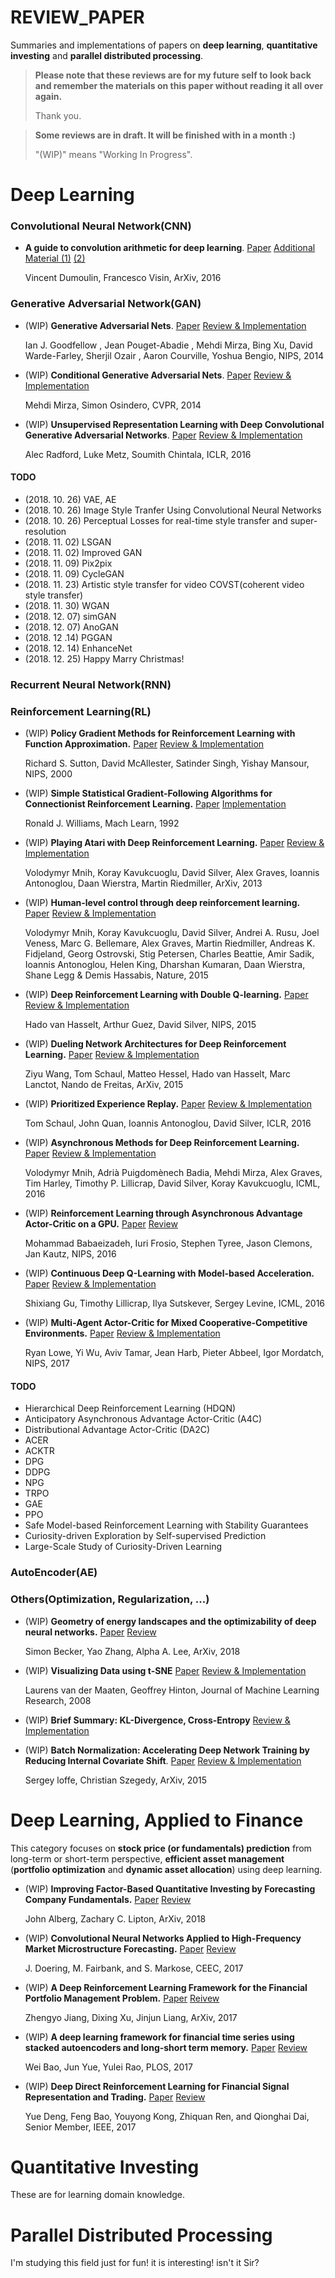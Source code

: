 # REVIEW_PAPER
Summaries and implementations of papers on **deep learning**, **quantitative investing** and **parallel distributed processing**. 

> **Please note that these reviews are for my future self to look back and remember the materials on this paper without reading it all over again.**
>
> Thank you.

>  **Some reviews are in draft. It will be finished with in a month :)**
>
>  "(WIP)" means "Working In Progress".

# Deep Learning

### Convolutional Neural Network(CNN)

- **A guide to convolution arithmetic for deep learning**. [Paper](https://arxiv.org/abs/1603.07285) [Additional Material (1)](https://github.com/vdumoulin/conv_arithmetic) [(2)](https://tensorflow.blog/a-guide-to-convolution-arithmetic-for-deep-learning/)

  Vincent Dumoulin, Francesco Visin, ArXiv, 2016

### Generative Adversarial Network(GAN)

- (WIP) **Generative Adversarial Nets**. [Paper](https://papers.nips.cc/paper/5423-generative-adversarial-nets.pdf) [Review & Implementation](https://github.com/bohblue2/Generative-Adversarial-Nets)

  Ian J. Goodfellow , Jean Pouget-Abadie , Mehdi Mirza, Bing Xu, David Warde-Farley, Sherjil Ozair , Aaron Courville, Yoshua Bengio, NIPS, 2014

- (WIP) **Conditional Generative Adversarial Nets**. [Paper](https://arxiv.org/abs/1411.1784) [Review & Implementation](https://github.com/bohblue2/Conditional-Generative-Adversarial-Nets)

  Mehdi Mirza, Simon Osindero, CVPR, 2014

- (WIP) **Unsupervised Representation Learning with Deep Convolutional Generative Adversarial Networks**. [Paper](https://arxiv.org/abs/1511.06434) [Review & Implementation](https://github.com/bohblue2/Unsupervised-Representation-Learning-with-Deep-Convolutional-Generative-Adversarial-Networks)

  Alec Radford, Luke Metz, Soumith Chintala, ICLR, 2016

#### TODO
- (2018. 10. 26) VAE, AE
- (2018. 10. 26) Image Style Tranfer Using Convolutional Neural Networks
- (2018. 10. 26) Perceptual Losses for real-time style transfer and super-resolution
- (2018. 11. 02) LSGAN
- (2018. 11. 02) Improved GAN
- (2018. 11. 09) Pix2pix
- (2018. 11. 09) CycleGAN
- (2018. 11. 23) Artistic style transfer for video COVST(coherent video style transfer)
- (2018. 11. 30) WGAN
- (2018. 12. 07) simGAN
- (2018. 12. 07) AnoGAN
- (2018. 12 .14) PGGAN
- (2018. 12. 14) EnhanceNet
- (2018. 12.  25) Happy Marry Christmas!

### Recurrent Neural Network(RNN)

### Reinforcement Learning(RL)

- (WIP) **Policy Gradient Methods for Reinforcement Learning with Function Approximation.** [Paper](https://papers.nips.cc/paper/1713-policy-gradient-methods-for-reinforcement-learning-with-function-approximation.pdf) [Review & Implementation](https://github.com/bohblue2/Policy-Gradient-Methods-for-Reinforcement-Learning-with-Function-Approximation)

  Richard S. Sutton, David McAllester, Satinder Singh, Yishay Mansour, NIPS, 2000

- (WIP) **Simple Statistical Gradient-Following Algorithms for Connectionist Reinforcement Learning.** [Paper](https://doi.org/10.1007/BF00992696) [Implementation](https://github.com/bohblue2/Simple-Statistical-Gradient-Following-Algorithms-for-Connectionist-Reinforcement-Learning)

  Ronald J. Williams, Mach Learn, 1992

- (WIP) **Playing Atari with Deep Reinforcement Learning.** [Paper](https://arxiv.org/abs/1312.5602) [Review & Implementation](https://github.com/bohblue2/Playing-Atari-with-Deep-Reinforcement-Learning)

  Volodymyr Mnih, Koray Kavukcuoglu, David Silver, Alex Graves, Ioannis Antonoglou, Daan Wierstra,  Martin Riedmiller, ArXiv, 2013 

- (WIP) **Human-level control through deep reinforcement learning.** [Paper](https://www.nature.com/articles/nature14236) [Review & Implementation](https://github.com/bohblue2/Human-level-control-through-deep-reinforcement-learning)

  Volodymyr Mnih, Koray Kavukcuoglu, David Silver, Andrei A. Rusu, Joel Veness, Marc G. Bellemare, Alex Graves, Martin Riedmiller, Andreas K. Fidjeland, Georg Ostrovski, Stig Petersen, Charles Beattie, Amir Sadik, Ioannis Antonoglou, Helen King, Dharshan Kumaran, Daan Wierstra, Shane Legg & Demis Hassabis, Nature, 2015

- (WIP) **Deep Reinforcement Learning with Double Q-learning.** [Paper](https://arxiv.org/abs/1509.06461) [Review & Implementation]()

  Hado van Hasselt, Arthur Guez, David Silver, NIPS, 2015

- (WIP) **Dueling Network Architectures for Deep Reinforcement Learning.** [Paper](https://arxiv.org/abs/1511.06581) [Review & Implementation]()

  Ziyu Wang, Tom Schaul, Matteo Hessel, Hado van Hasselt, Marc Lanctot, Nando de Freitas, ArXiv, 2015

- (WIP) **Prioritized Experience Replay.** [Paper](https://arxiv.org/abs/1511.05952) [Review & Implementation]()

  Tom Schaul, John Quan, Ioannis Antonoglou, David Silver, ICLR, 2016

- (WIP) **Asynchronous Methods for Deep Reinforcement Learning.** [Paper](https://arxiv.org/abs/1602.01783v2) [Review & Implementation](https://github.com/bohblue2/Asynchronous-Methods-for-Deep-Reinforcement-Learning)

  Volodymyr Mnih, Adrià Puigdomènech Badia, Mehdi Mirza, Alex Graves, Tim Harley, Timothy P. Lillicrap, David Silver, Koray Kavukcuoglu, ICML, 2016

- (WIP) **Reinforcement Learning through Asynchronous Advantage Actor-Critic on a GPU.** [Paper](https://arxiv.org/abs/1611.06256v3) [Review]()

  Mohammad Babaeizadeh, Iuri Frosio, Stephen Tyree, Jason Clemons, Jan Kautz, NIPS, 2016

- (WIP) **Continuous Deep Q-Learning with Model-based Acceleration.** [Paper](https://arxiv.org/abs/1603.00748) [Review & Implementation]()

  Shixiang Gu, Timothy Lillicrap, Ilya Sutskever, Sergey Levine, ICML, 2016

- (WIP) **Multi-Agent Actor-Critic for Mixed Cooperative-Competitive Environments.** [Paper](https://papers.nips.cc/paper/7217-multi-agent-actor-critic-for-mixed-cooperative-competitive-environments.pdf) [Review & Implementation]()

  Ryan Lowe, Yi Wu, Aviv Tamar, Jean Harb, Pieter Abbeel, Igor Mordatch, NIPS, 2017

#### TODO

- Hierarchical Deep Reinforcement Learning (HDQN) 
- Anticipatory Asynchronous Advantage Actor-Critic (A4C)
- Distributional Advantage Actor-Critic (DA2C)
- ACER
- ACKTR
- DPG
- DDPG
- NPG
- TRPO
- GAE
- PPO
- Safe Model-based Reinforcement Learning with Stability Guarantees
- Curiosity-driven Exploration by Self-supervised Prediction
- Large-Scale Study of Curiosity-Driven Learning

### AutoEncoder(AE) 

### Others(Optimization, Regularization, ...) 

- (WIP) **Geometry of energy landscapes and the optimizability of deep neural networks.** [Paper](https://arxiv.org/abs/1808.00408) [Review](https://github.com/bohblue2/Geometry-of-energy-landscapes-and-the-optimizability-of-deep-neural-networks)

  Simon Becker, Yao Zhang, Alpha A. Lee, ArXiv, 2018

- (WIP) **Visualizing Data using t-SNE** [Paper](http://www.jmlr.org/papers/volume9/vandermaaten08a/vandermaaten08a.pdf) [Review & Implementation](https://github.com/bohblue2/Visualizing-Data-using-t-SNE)

  Laurens van der Maaten, Geoffrey Hinton, Journal of Machine Learning Research, 2008

- (WIP) **Brief Summary: KL-Divergence, Cross-Entropy** [Review & Implementation](https://github.com/bohblue2/Brief-Summary-KL-Divergence-Cross-Entropy)

- (WIP) **Batch Normalization: Accelerating Deep Network Training by Reducing Internal Covariate Shift**. [Paper](https://arxiv.org/abs/1502.03167) [Review & Implementation]()

  Sergey loffe, Christian Szegedy, ArXiv, 2015


# Deep Learning, Applied to Finance

This category focuses on **stock price (or fundamentals) prediction** from long-term or short-term perspective, **efficient asset management** (**portfolio optimization** and **dynamic asset allocation**) using deep learning.

- (WIP) **Improving Factor-Based Quantitative Investing by Forecasting Company Fundamentals.** [Paper](https://arxiv.org/abs/1711.04837) [Review](https://github.com/bohblue2/Improving-Factor-Based-Quantitative-Investing-by-Forecasting-Company-Fundamentals)

  John Alberg, Zachary C. Lipton, ArXiv, 2018

- (WIP) **Convolutional Neural Networks Applied to High-Frequency Market Microstructure Forecasting.** [Paper](https://ieeexplore.ieee.org/document/8101595/) [Review](https://github.com/bohblue2/Convolutional-Neural-Networks-Applied-to-High-Frequency-Market-Microstructure-Forecasting)

  J. Doering, M. Fairbank, and S. Markose, CEEC, 2017

- (WIP) **A Deep Reinforcement Learning Framework for the Financial Portfolio Management Problem.** [Paper](https://arxiv.org/abs/1706.10059) [Reivew](https://github.com/bohblue2/A-Deep-Reinforcement-Learning-Framework-for-the-Financial-Portfolio-Management-Problem)

  Zhengyo Jiang, Dixing Xu, Jinjun Liang, ArXiv, 2017

- (WIP) **A deep learning framework for financial time series using stacked autoencoders and long-short term memory.** [Paper](https://journals.plos.org/plosone/article?id=10.1371/journal.pone.0180944) [Review](https://github.com/bohblue2/A-deep-learning-framework-for-financial-time-series-using-stacked-autoencoders-and-long-short-term-m)

   Wei Bao, Jun Yue, Yulei Rao, PLOS, 2017

- (WIP) **Deep Direct Reinforcement Learning for Financial Signal Representation and Trading.** [Paper](https://ieeexplore.ieee.org/document/7407387/) [Review](https://github.com/bohblue2/Deep-Direct-Reinforcement-Learning-for-Financial-Signal-Representation-and-Trading)

   Yue Deng, Feng Bao, Youyong Kong, Zhiquan Ren, and Qionghai Dai, Senior Member, IEEE, 2017




# Quantitative Investing

These are for learning domain knowledge.



# Parallel Distributed Processing

I'm studying this field just for fun! it is interesting! isn't it Sir?
